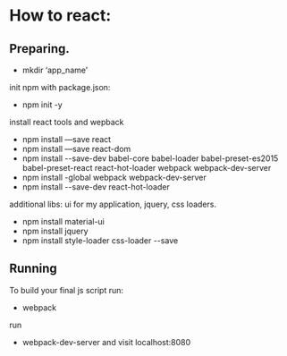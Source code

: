 # How to react:

## Preparing.

* mkdir ‘app_name’

init npm with package.json:
* npm init -y

install react tools and wepback
* npm install —save react
* npm install —save react-dom 
* npm install --save-dev babel-core babel-loader babel-preset-es2015 babel-preset-react react-hot-loader webpack webpack-dev-server
* npm install -global webpack webpack-dev-server
* npm install --save-dev react-hot-loader

additional libs: ui for my application, jquery, css loaders.
* npm install material-ui
* npm install jquery
* npm install style-loader css-loader --save

## Running
To build your final js script run:
* webpack

run
* webpack-dev-server
and visit localhost:8080